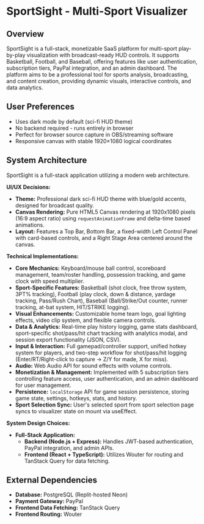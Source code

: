 # SportSight - Multi-Sport Visualizer

## Overview
SportSight is a full-stack, monetizable SaaS platform for multi-sport play-by-play visualization with broadcast-ready HUD controls. It supports Basketball, Football, and Baseball, offering features like user authentication, subscription tiers, PayPal integration, and an admin dashboard. The platform aims to be a professional tool for sports analysis, broadcasting, and content creation, providing dynamic visuals, interactive controls, and data analytics.

## User Preferences
- Uses dark mode by default (sci-fi HUD theme)
- No backend required - runs entirely in browser
- Perfect for browser source capture in OBS/streaming software
- Responsive canvas with stable 1920×1080 logical coordinates

## System Architecture
SportSight is a full-stack application utilizing a modern web architecture.

**UI/UX Decisions:**
*   **Theme:** Professional dark sci-fi HUD theme with blue/gold accents, designed for broadcast quality.
*   **Canvas Rendering:** Pure HTML5 Canvas rendering at 1920x1080 pixels (16:9 aspect ratio) using `requestAnimationFrame` and delta-time based animations.
*   **Layout:** Features a Top Bar, Bottom Bar, a fixed-width Left Control Panel with card-based controls, and a Right Stage Area centered around the canvas.

**Technical Implementations:**
*   **Core Mechanics:** Keyboard/mouse ball control, scoreboard management, team/roster handling, possession tracking, and game clock with speed multiplier.
*   **Sport-Specific Features:** Basketball (shot clock, free throw system, 3PT% tracking), Football (play clock, down & distance, yardage tracking, Pass/Rush Chart), Baseball (Ball/Strike/Out counter, runner tracking, at-bat system, HIT/STRIKE logging).
*   **Visual Enhancements:** Customizable home team logo, goal lighting effects, video clip system, and flexible camera controls.
*   **Data & Analytics:** Real-time play history logging, game stats dashboard, sport-specific shot/pass/hit chart tracking with analytics modal, and session export functionality (JSON, CSV).
*   **Input & Interaction:** Full gamepad/controller support, unified hotkey system for players, and two-step workflow for shot/pass/hit logging (Enter/RT/Right-click to capture → Z/Y for made, X for miss).
*   **Audio:** Web Audio API for sound effects with volume controls.
*   **Monetization & Management:** Implemented with 5 subscription tiers controlling feature access, user authentication, and an admin dashboard for user management.
*   **Persistence:** `localStorage` API for game session persistence, storing game state, settings, hotkeys, stats, and history.
*   **Sport Selection Sync:** User's selected sport from sport selection page syncs to visualizer state on mount via useEffect.

**System Design Choices:**
*   **Full-Stack Application:**
    *   **Backend (Node.js + Express):** Handles JWT-based authentication, PayPal integration, and admin APIs.
    *   **Frontend (React + TypeScript):** Utilizes Wouter for routing and TanStack Query for data fetching.

## External Dependencies
*   **Database:** PostgreSQL (Replit-hosted Neon)
*   **Payment Gateway:** PayPal
*   **Frontend Data Fetching:** TanStack Query
*   **Frontend Routing:** Wouter